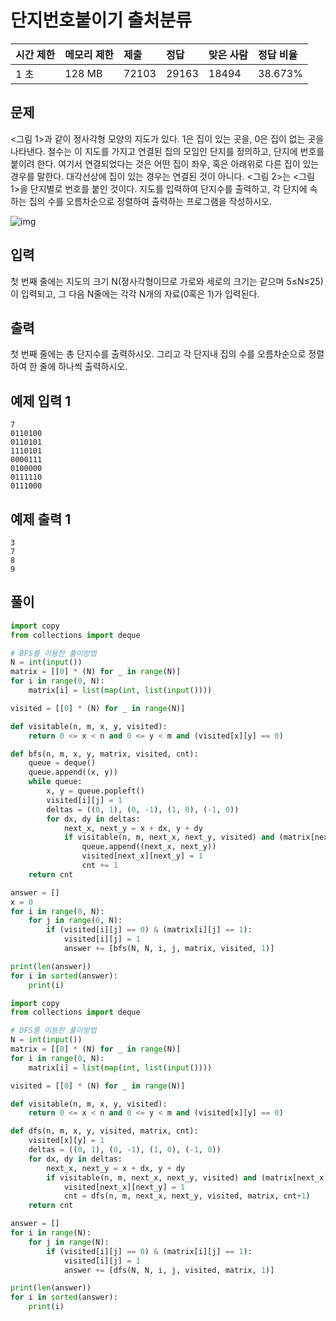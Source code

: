 

# 단지번호붙이기 출처분류

| 시간 제한 | 메모리 제한 | 제출  | 정답  | 맞은 사람 | 정답 비율 |
| :-------- | :---------- | :---- | :---- | :-------- | :-------- |
| 1 초      | 128 MB      | 72103 | 29163 | 18494     | 38.673%   |

## 문제

<그림 1>과 같이 정사각형 모양의 지도가 있다. 1은 집이 있는 곳을, 0은 집이 없는 곳을 나타낸다. 철수는 이 지도를 가지고 연결된 집의 모임인 단지를 정의하고, 단지에 번호를 붙이려 한다. 여기서 연결되었다는 것은 어떤 집이 좌우, 혹은 아래위로 다른 집이 있는 경우를 말한다. 대각선상에 집이 있는 경우는 연결된 것이 아니다. <그림 2>는 <그림 1>을 단지별로 번호를 붙인 것이다. 지도를 입력하여 단지수를 출력하고, 각 단지에 속하는 집의 수를 오름차순으로 정렬하여 출력하는 프로그램을 작성하시오.

![img](https://www.acmicpc.net/upload/images/ITVH9w1Gf6eCRdThfkegBUSOKd.png)

## 입력

첫 번째 줄에는 지도의 크기 N(정사각형이므로 가로와 세로의 크기는 같으며 5≤N≤25)이 입력되고, 그 다음 N줄에는 각각 N개의 자료(0혹은 1)가 입력된다.

## 출력

첫 번째 줄에는 총 단지수를 출력하시오. 그리고 각 단지내 집의 수를 오름차순으로 정렬하여 한 줄에 하나씩 출력하시오.

## 예제 입력 1 

```
7
0110100
0110101
1110101
0000111
0100000
0111110
0111000
```

## 예제 출력 1 

```
3
7
8
9
```

## 풀이 

```python
import copy
from collections import deque 

# BFS를 이용한 풀이방법 
N = int(input())
matrix = [[0] * (N) for _ in range(N)]
for i in range(0, N):
    matrix[i] = list(map(int, list(input())))

visited = [[0] * (N) for _ in range(N)]

def visitable(n, m, x, y, visited):
    return 0 <= x < n and 0 <= y < m and (visited[x][y] == 0)

def bfs(n, m, x, y, matrix, visited, cnt):
    queue = deque()
    queue.append((x, y))
    while queue:
        x, y = queue.popleft()
        visited[i][j] = 1
        deltas = ((0, 1), (0, -1), (1, 0), (-1, 0))
        for dx, dy in deltas: 
            next_x, next_y = x + dx, y + dy 
            if visitable(n, m, next_x, next_y, visited) and (matrix[next_x][next_y] == 1): 
                queue.append((next_x, next_y))
                visited[next_x][next_y] = 1
                cnt += 1
    return cnt

answer = []
x = 0
for i in range(0, N):
    for j in range(0, N): 
        if (visited[i][j] == 0) & (matrix[i][j] == 1): 
            visited[i][j] = 1
            answer += [bfs(N, N, i, j, matrix, visited, 1)]

print(len(answer))
for i in sorted(answer): 
    print(i)
```

```python
import copy
from collections import deque 

# DFS를 이용한 풀이방법 
N = int(input())
matrix = [[0] * (N) for _ in range(N)]
for i in range(0, N):
    matrix[i] = list(map(int, list(input())))

visited = [[0] * (N) for _ in range(N)]

def visitable(n, m, x, y, visited):
    return 0 <= x < n and 0 <= y < m and (visited[x][y] == 0)

def dfs(n, m, x, y, visited, matrix, cnt): 
    visited[x][y] = 1
    deltas = ((0, 1), (0, -1), (1, 0), (-1, 0))
    for dx, dy in deltas: 
        next_x, next_y = x + dx, y + dy 
        if visitable(n, m, next_x, next_y, visited) and (matrix[next_x][next_y] == 1): 
            visited[next_x][next_y] = 1
            cnt = dfs(n, m, next_x, next_y, visited, matrix, cnt+1)
    return cnt 

answer = []
for i in range(N): 
    for j in range(N):
        if (visited[i][j] == 0) & (matrix[i][j] == 1): 
            visited[i][j] = 1
            answer += [dfs(N, N, i, j, visited, matrix, 1)]

print(len(answer))
for i in sorted(answer): 
    print(i)
```



